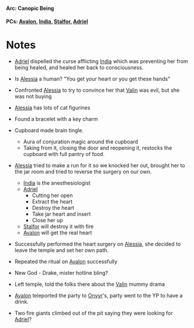 #### Arc: Canopic Being
#### PCs: [Avalon](PCs/Current/Avalon.md), [India](PCs/Current/India.md), [Stalfor](PCs/Current/Stalfor.md), [Adriel](PCs/Past/Adriel.md)

# Notes
- [Adriel](PCs/Past/Adriel.md) dispelled the curse afflicting [India](PCs/Current/India.md) which was preventing her from being healed, and healed her back to consciousness.
- Is [Alessia](NPCs/Living/Alessia.md) a human? "You get your heart or you get these hands"

- Confronted [Alessia](NPCs/Living/Alessia.md) to try to convince her that [Valin](NPCs/Deceased/Valin.md) was evil, but she was not buying
- [Alessia](NPCs/Living/Alessia.md) has lots of cat figurines
- Found a bracelet with a key charm
- Cupboard made brain tingle.
	- Aura of conjuration magic around the cupboard
	- Taking from it, closing the door and reopening it, restocks the cupboard with full pantry of food. 

- [Alessia](NPCs/Living/Alessia.md) tried to make a run for it so we knocked her out, brought her to the jar room and tried to reverse the surgery on our own.
	- [India](PCs/Current/India.md) is the anesthesiologist
	- [Adriel](PCs/Past/Adriel.md) 
		- Cutting her open
		- Extract the heart
		- Destroy the heart
		- Take jar heart and insert
		- Close her up
	- [Stalfor](PCs/Current/Stalfor.md) will destroy it with fire
	- [Avalon](PCs/Current/Avalon.md) will get the real heart

- Successfully performed the heart surgery on [Alessia](NPCs/Living/Alessia.md), she decided to leave the temple and set her own path.
- Repeated the ritual on [Avalon](PCs/Current/Avalon.md) successfully

- New God - Drake, mister hotline bling?

- Left temple, told the folks there about the [Valin](NPCs/Deceased/Valin.md) mummy drama

- [Avalon](PCs/Current/Avalon.md) teleported the party to [Onvyr](NPCs/Living/Onvyr.md)'s, party went to the YP to have a drink.

- Two fire giants climbed out of the pit saying they were looking for [Adriel](PCs/Past/Adriel.md)?

